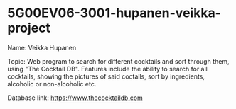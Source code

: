 # 5G00EV06-3001-hupanen-veikka-project

Name: Veikka Hupanen

Topic: Web program to search for different cocktails and sort through them, using "The Cocktail DB".
       Features include the ability to search for all cocktails, showing the pictures of said coctails, sort by ingredients,
       alcoholic or non-alcoholic etc.
       
Database link: https://www.thecocktaildb.com
